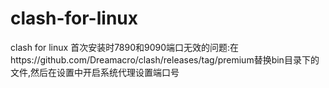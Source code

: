 # clash-for-linux
clash for linux 首次安装时7890和9090端口无效的问题:在https://github.com/Dreamacro/clash/releases/tag/premium替换bin目录下的文件,然后在设置中开启系统代理设置端口号

